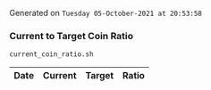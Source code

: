 Generated on `Tuesday 05-October-2021 at 20:53:58`

### Current to Target Coin Ratio
`current_coin_ratio.sh`

Date|Current|Target|Ratio
---|---|---|---
